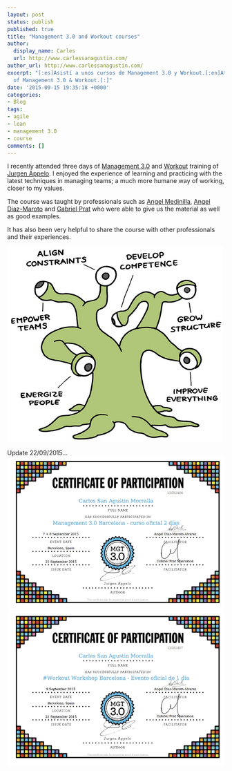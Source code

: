 ```yaml
---
layout: post
status: publish
published: true
title: "Management 3.0 and Workout courses"
author:
  display_name: Carles
  url: http://www.carlessanagustin.com/
author_url: http://www.carlessanagustin.com/
excerpt: "[:es]Asistí a unos cursos de Management 3.0 y Workout.[:en]Attended a course
  of Management 3.0 & Workout.[:]"
date: '2015-09-15 19:35:18 +0000'
categories:
- Blog
tags:
- agile
- lean
- management 3.0
- course
comments: []
---
```

I recently attended three days of [Management 3.0](https://management30.com/) and [Workout](https://management30.com/product/workouts/) training of [Jurgen Appelo](http://noop.nl/). I enjoyed the experience of learning and practicing with the latest techniques in managing teams; a much more humane way of working, closer to my values.

The course was taught by professionals such as [Angel Medinilla](http://www.proyectalis.com/en/angelmedinilla/), [Angel Diaz-Maroto](https://www.scrumalliance.org/community/profile/adiazmarot) and [Gabriel Prat](http://gabri.io/) who were able to give us the material as well as good examples.

It has also been very helpful to share the course with other professionals and their experiences.

[![Marnie](/images/posts/2015/09/5201948248_f461e5b03e.jpg)](/images/posts/2015/09/5201948248_f461e5b03e.jpg)

Update 22/09/2015...
[![management-30](/images/posts/2015/09/management-30.jpg)](/images/posts/2015/09/management-30.jpg) [![workout](/images/posts/2015/09/workout.jpg)](/images/posts/2015/09/workout.jpg)
